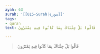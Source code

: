 ```yaml
---
ayah: 63
surah: '[[015-Surah|سورة]]'
tags:
- quran
text: قَالُوا بَلْ جِئْنَاكَ بِمَا كَانُوا فِيهِ يَمْتَرُونَ

---
```

> قَالُوا بَلْ جِئْنَاكَ بِمَا كَانُوا فِيهِ يَمْتَرُونَ
